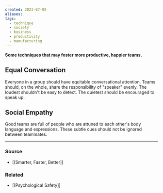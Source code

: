 ```yaml
---
created: 2023-07-08
aliases: 
tags:
  - technique
  - society
  - business
  - productivity
  - manufacturing
---
```

**Some techniques that may foster more productive, happier teams.**

## Equal Conversation

Everyone in a group should have equitable conversational attention. Teams should, on the whole, share the responsibility of "speaker" evenly. The loudest shouldn't be easy to detect. The quietest should be encouraged to speak up. 

## Social Empathy

Good teams are full of people who are attuned to each other's body language and expressions. These subtle cues should not be ignored between teammates. 

****
### Source
- [[Smarter, Faster, Better]]

### Related
- [[Psychological Safety]]